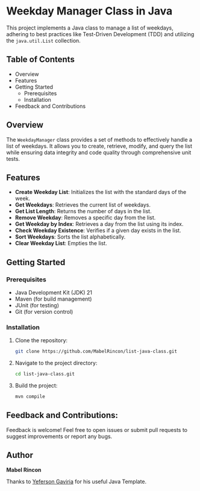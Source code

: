 # Weekday Manager Class in Java

This project implements a Java class to manage a list of weekdays, adhering to best practices like Test-Driven Development (TDD) and utilizing the `java.util.List` collection.

## Table of Contents

- Overview
- Features
- Getting Started
  - Prerequisites
  - Installation
- Feedback and Contributions

## Overview

The `WeekdayManager` class provides a set of methods to effectively handle a list of weekdays. It allows you to create, retrieve, modify, and query the list while ensuring data integrity and code quality through comprehensive unit tests.

## Features

- **Create Weekday List**: Initializes the list with the standard days of the week.
- **Get Weekdays**: Retrieves the current list of weekdays.
- **Get List Length**: Returns the number of days in the list.
- **Remove Weekday**: Removes a specific day from the list.
- **Get Weekday by Index**: Retrieves a day from the list using its index.
- **Check Weekday Existence**: Verifies if a given day exists in the list.
- **Sort Weekdays**: Sorts the list alphabetically.
- **Clear Weekday List**: Empties the list.

## Getting Started

### Prerequisites

- Java Development Kit (JDK) 21
- Maven (for build management)
- JUnit (for testing)
- Git (for version control)

### Installation

1. Clone the repository:
   ```bash
   git clone https://github.com/MabelRincon/list-java-class.git
   ```
2. Navigate to the project directory:
   ```bash
   cd list-java-class.git
   ```
3. Build the project:
   ```bash
   mvn compile
   ```

## Feedback and Contributions:

Feedback is welcome! Feel free to open issues or submit pull requests to suggest improvements or report any bugs.

## Author

**Mabel Rincon**

Thanks to [Yeferson Gaviria](https://github.com/YefGav) for his useful Java Template.
